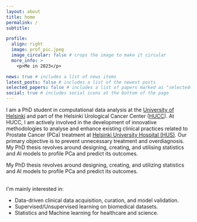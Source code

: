 ```yaml
---
layout: about
title: home
permalink: /
subtitle:

profile:
  align: right
  image: prof_pic.jpeg
  image_circular: false # crops the image to make it circular
  more_info: >
    <p>Me in 2023</p>

news: true # includes a list of news items
latest_posts: false # includes a list of the newest posts
selected_papers: false # includes a list of papers marked as "selected={true}"
social: true # includes social icons at the bottom of the page
---
```


I am a PhD student in computational data analysis at the <a href='https://www.helsinki.fi/en
'>University of Helsinki</a> and part of the Helsinki Urological
Cancer Center (<a href='https://www.hucc.fi/'>HUCC</a>). At HUCC, I am actively involved in the development of innovative methodologies to analyse and enhance existing clinical practices related to Prostate Cancer (PCa) treatment at <a href='https://www.hus.fi/en'>Helsinki University Hospital (HUS)</a>. Our primary objective is to prevent
unnecessary treatment and overdiagnosis.
My PhD thesis revolves around designing, creating, and utilising statistics and AI models to profile PCa and predict its
outcomes.

My PhD thesis revolves around designing, creating, and utilizing statistics and AI models to profile PCa and predict its outcomes.

<br /> I'm mainly interested in:

- Data-driven clinical data acquisition, curation, and model validation.
- Supervised/Unsupervised learning on biomedical datasets.
- Statistics and Machine learning for healthcare and science.
